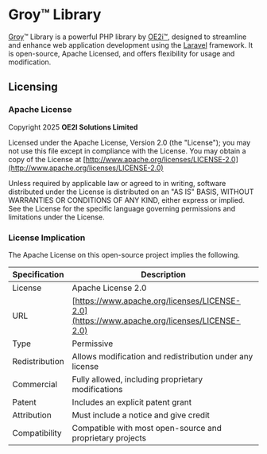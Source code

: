 # Groy™ Library

[Groy](https://oe2i.org/groy)™ Library is a powerful PHP library by [OE2i™](https://oe2i.com/), designed to streamline and enhance web application development using the [Laravel](https://laravel.com) framework. It is open-source, Apache Licensed, and offers flexibility for usage and modification.

## Licensing

### Apache License

Copyright 2025 **OE2I Solutions Limited**

Licensed under the Apache License, Version 2.0 (the "License");
you may not use this file except in compliance with the License.
You may obtain a copy of the License at [http://www.apache.org/licenses/LICENSE-2.0](http://www.apache.org/licenses/LICENSE-2.0)

Unless required by applicable law or agreed to in writing, software
distributed under the License is distributed on an "AS IS" BASIS,
WITHOUT WARRANTIES OR CONDITIONS OF ANY KIND, either express or implied.
See the License for the specific language governing permissions and
limitations under the License.

### License Implication

The Apache License on this open-source project implies the following.

| **Specification** | **Description**                                                                            |
| ------------------- | -------------------------------------------------------------------------------------------- |
| License           | Apache License 2.0                                                                         |
| URL               | [https://www.apache.org/licenses/LICENSE-2.0](https://www.apache.org/licenses/LICENSE-2.0) |
| Type              | Permissive                                                                                 |
| Redistribution    | Allows modification and redistribution under any license                                   |
| Commercial        | Fully allowed, including proprietary modifications                                         |
| Patent            | Includes an explicit patent grant                                                          |
| Attribution       | Must include a notice and give credit                                                      |
| Compatibility     | Compatible with most open-source and proprietary projects                                  |
